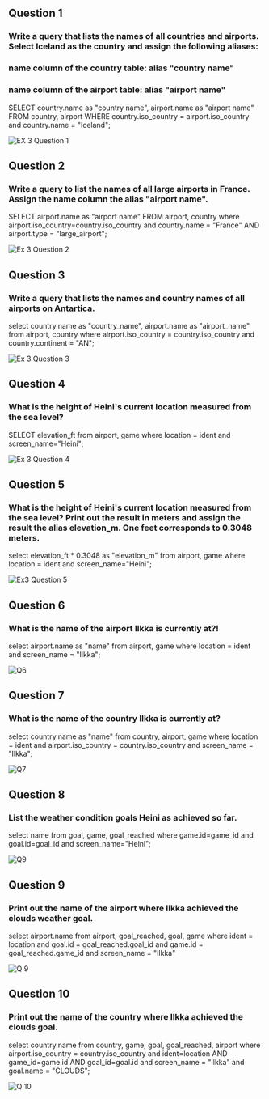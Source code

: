 ## Question 1
### Write a query that lists the names of all countries and airports. Select Iceland as the country and assign the following aliases:
### name column of the country table:  alias "country name"
### name column of the airport table: alias "airport name"
SELECT country.name as "country name", airport.name as "airport name"
FROM country, airport
WHERE country.iso_country = airport.iso_country and country.name = "Iceland";

![EX 3 Question 1](https://github.com/user-attachments/assets/690dec14-dded-4d18-97e5-a3fe5981eb9a)


## Question 2
### Write a query  to list the names of all large airports in France. Assign the name column the alias "airport name".
SELECT airport.name as "airport name"
FROM airport, country
where airport.iso_country=country.iso_country and country.name = "France" AND airport.type = "large_airport";

![Ex 3 Question 2](https://github.com/user-attachments/assets/4ff209a9-e943-43a3-bb48-85ffa80f8ec0)


## Question 3
### Write a query that lists the names and country names of all airports on Antartica.
select country.name as "country_name", airport.name as "airport_name"
from airport, country
where airport.iso_country = country.iso_country and country.continent = "AN";

![Ex 3 Question 3](https://github.com/user-attachments/assets/4a3dfa30-ca02-4554-82bb-9160eecaec77)


## Question 4
### What is the height of Heini's current location measured from the sea level?
SELECT elevation_ft
from airport, game
where location = ident and screen_name="Heini";

![Ex 3 Question 4](https://github.com/user-attachments/assets/4e6ee499-55f3-4e5f-920c-03adbf8bf4ca)


## Question 5
### What is the height of Heini's current location measured from the sea level? Print out the result in meters and assign the result the alias elevation_m. One feet corresponds to 0.3048 meters.
select elevation_ft * 0.3048 as "elevation_m"
from airport, game
where location = ident and screen_name="Heini";

![Ex3 Question 5](https://github.com/user-attachments/assets/cff1d4e0-e578-4fa4-9e92-1122cb667a15)


## Question 6
### What is the name of the airport Ilkka is currently at?!
select airport.name as "name"
from airport, game
where location = ident and screen_name = "Ilkka";

![Q6](https://github.com/user-attachments/assets/5cda5dc3-7ddc-4088-a7e5-2203323716f0)

## Question 7
### What is the name of the country Ilkka is currently at?
select country.name as "name"
from country, airport, game
where location = ident and airport.iso_country = country.iso_country and screen_name = "Ilkka";

![Q7](https://github.com/user-attachments/assets/57fa6278-a807-4aec-8161-9a07d18d3274)

## Question 8
### List the weather condition goals Heini as achieved so far.
select name from goal, game, goal_reached where game.id=game_id and goal.id=goal_id and screen_name="Heini";

![Q9](https://github.com/user-attachments/assets/2e688883-30f4-4fc9-bb9f-ebd282ccd84d)

## Question 9
### Print out the name of the airport where Ilkka achieved the clouds weather goal. 
select airport.name from airport, goal_reached, goal, game
where ident = location and goal.id = goal_reached.goal_id and game.id = goal_reached.game_id and screen_name = "Ilkka"

![Q 9](https://github.com/user-attachments/assets/0304f29b-59e9-4928-b7f8-887825af6314)

## Question 10
### Print out the name of the country where Ilkka achieved the clouds goal.
select country.name
from country, game, goal, goal_reached, airport
where airport.iso_country = country.iso_country and ident=location AND
game_id=game.id AND goal_id=goal.id and screen_name = "Ilkka" and goal.name = "CLOUDS";

![Q 10](https://github.com/user-attachments/assets/87c8b6e5-1126-463a-8e08-e03a83449800)

